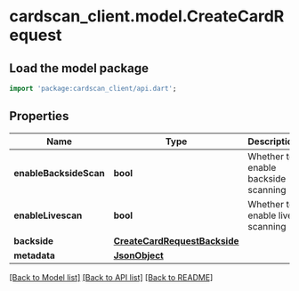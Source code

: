 # cardscan_client.model.CreateCardRequest

## Load the model package
```dart
import 'package:cardscan_client/api.dart';
```

## Properties
Name | Type | Description | Notes
------------ | ------------- | ------------- | -------------
**enableBacksideScan** | **bool** | Whether to enable backside scanning | [optional] [default to false]
**enableLivescan** | **bool** | Whether to enable live scanning | [optional] [default to false]
**backside** | [**CreateCardRequestBackside**](CreateCardRequestBackside.md) |  | [optional] 
**metadata** | [**JsonObject**](.md) |  | [optional] 

[[Back to Model list]](../README.md#documentation-for-models) [[Back to API list]](../README.md#documentation-for-api-endpoints) [[Back to README]](../README.md)


